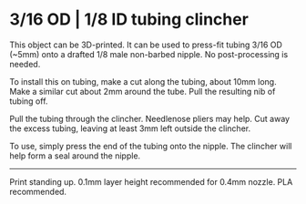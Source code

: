 # 3/16 OD | 1/8 ID tubing clincher

This object can be 3D-printed.
It can be used to press-fit tubing 3/16 OD (\~5mm) onto a drafted 1/8 male non-barbed nipple.
No post-processing is needed.

To install this on tubing, make a cut along the tubing, about 10mm long.
Make a similar cut about 2mm around the tube.
Pull the resulting nib of tubing off.

Pull the tubing through the clincher. Needlenose pliers may help.
Cut away the excess tubing, leaving at least 3mm left outside the clincher.

To use, simply press the end of the tubing onto the nipple.
The clincher will help form a seal around the nipple.

------
Print standing up. 0.1mm layer height recommended for 0.4mm nozzle.
PLA recommended.
